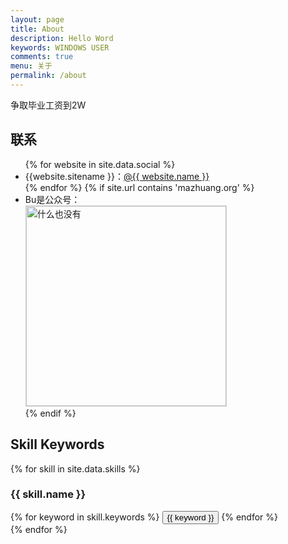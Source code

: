 ```yaml
---
layout: page
title: About
description: Hello Word
keywords: WINDOWS USER
comments: true
menu: 关于
permalink: /about
---
```


争取毕业工资到2W

## 联系

<ul>
{% for website in site.data.social %}
<li>{{website.sitename }}：<a href="{{ website.url }}" target="_blank">@{{ website.name }}</a></li>
{% endfor %}
{% if site.url contains 'mazhuang.org' %}
<li>
Bu是公众号：<br />
<img style="height:320px;width:320px;border:1px solid lightgrey;" src="{{ site.url }}/assets/images/qrcode.jpg" alt="什么也没有" />
</li>
{% endif %}
</ul>



## Skill Keywords

{% for skill in site.data.skills %}
### {{ skill.name }}
<div class="btn-inline">
{% for keyword in skill.keywords %}
<button class="btn btn-outline" type="button">{{ keyword }}</button>
{% endfor %}
</div>
{% endfor %}
